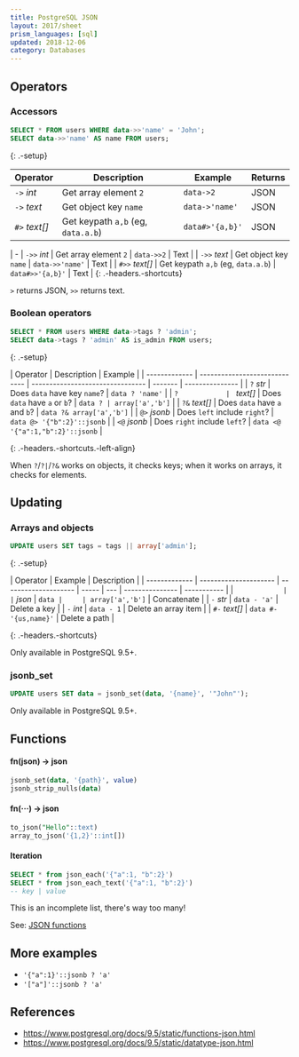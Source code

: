 ```yaml
---
title: PostgreSQL JSON
layout: 2017/sheet
prism_languages: [sql]
updated: 2018-12-06
category: Databases
---
```


## Operators

### Accessors

```sql
SELECT * FROM users WHERE data->>'name' = 'John';
SELECT data->>'name' AS name FROM users;
```

{: .-setup}

| Operator      | Description                        | Example         | Returns |
| ------------- | ---------------------------------- | --------------- | ------- |
| `->` _int_    | Get array element `2`              | `data->2`       | JSON    |
| `->` _text_   | Get object key `name`              | `data->'name'`  | JSON    |
| `#>` _text[]_ | Get keypath `a,b` (eg, `data.a.b`) | `data#>'{a,b}'` | JSON    |

| -
| `->>` _int_ | Get array element `2` | `data->>2` | Text |
| `->>` _text_ | Get object key `name` | `data->>'name'` | Text |
| `#>>` _text[]_ | Get keypath `a,b` (eg, `data.a.b`) | `data#>>'{a,b}'` | Text |
{: .-headers.-shortcuts}

`>` returns JSON, `>>` returns text.

### Boolean operators

```sql
SELECT * FROM users WHERE data->tags ? 'admin';
SELECT data->tags ? 'admin' AS is_admin FROM users;
```

{: .-setup}

| Operator      | Description                   | Example                          |
| ------------- | ----------------------------- | -------------------------------- | ------- | --------------- |
| `?` _str_     | Does `data` have key `name`?  | `data ? 'name'`                  |
| `?            | ` _text[]_                    | Does `data` have `a` or `b`?     | `data ? | array['a','b']` |
| `?&` _text[]_ | Does `data` have `a` and `b`? | `data ?& array['a','b']`         |
| `@>` _jsonb_  | Does `left` include `right`?  | `data @> '{"b":2}'::jsonb`       |
| `<@` _jsonb_  | Does `right` include `left`?  | `data <@ '{"a":1,"b":2}'::jsonb` |

{: .-headers.-shortcuts.-left-align}

When `?`/`?|`/`?&` works on objects, it checks keys; when it works on arrays, it checks for elements.

## Updating

### Arrays and objects

```sql
UPDATE users SET tags = tags || array['admin'];
```

{: .-setup}

| Operator      | Example               | Description          |
| ------------- | --------------------- | -------------------- | ----- | --- | --------------- | ----------- |
| `             |                       | ` _json_             | `data |     | array['a','b']` | Concatenate |
| `-` _str_     | `data - 'a'`          | Delete a key         |
| `-` _int_     | `data - 1`            | Delete an array item |
| `#-` _text[]_ | `data #- '{us,name}'` | Delete a path        |

{: .-headers.-shortcuts}

Only available in PostgreSQL 9.5+.

### jsonb_set

```sql
UPDATE users SET data = jsonb_set(data, '{name}', '"John"');
```

Only available in PostgreSQL 9.5+.

## Functions

#### fn(json) → json

```sql
jsonb_set(data, '{path}', value)
jsonb_strip_nulls(data)
```

#### fn(···) → json

```sql
to_json("Hello"::text)
array_to_json('{1,2}'::int[])
```

#### Iteration

```sql
SELECT * from json_each('{"a":1, "b":2}')
SELECT * from json_each_text('{"a":1, "b":2}')
-- key | value
```

This is an incomplete list, there's way too many!

See: [JSON functions](https://www.postgresql.org/docs/9.5/static/functions-json.html)

## More examples

-   `'{"a":1}'::jsonb ? 'a'`
-   `'["a"]'::jsonb ? 'a'`

## References

-   <https://www.postgresql.org/docs/9.5/static/functions-json.html>
-   <https://www.postgresql.org/docs/9.5/static/datatype-json.html>
